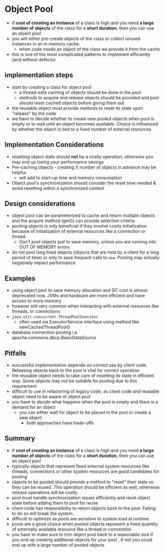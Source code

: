 # Object Pool
* if **cost of creating an instance** of a class is high and you need **a large number of objects** of the class
for a **short duration**, then you can use an object pool
* you will either pre-create objects of the class or collect unused instances in an in memory cache.
    * when code needs an object of the class we provide it from the cache
* this is one of the most complicated patterns to implement efficiently (and without defects)

## implementation steps
* start by creating a class for object pool
    * a thread-safe caching of objects should be done in the pool
    * methods to acquire and release objects should be provided and pool should reset cached objects before
    giving them out
* the reusable object must provide methods to reset its state upon "release" by the code
* we have to decide whether to create new pooled objects when pool is empty or to wait until an object becomes
available. Choice is influenced by whether the object is tied to a fixed number of external resources

## Implementation Considerations
* resetting object state should **not** be a costly operation, otherwise you may end up losing your performance savings
* Pre-caching objects - creating X number of objects in advance may be helpful
    * will add to start-up time and memory consumption
* Object pool's synchronization should consider the reset time needed & avoid resetting within a synchronized context

## Design considerations
* object pool can be parameterized to cache and return multiple objects and the acquire method (get()) can provide selection
criteria 
* pooling objects is only beneficial if they involve costly initialization because of initialization of external
resources like a connection or thread.
    * Don't pool objects just to save memory, unless you are running into OUT OF MEMORY errors
* do not pool long lived objects (objects that are held by a client for a long period of time) or only to save 
frequent calls to ```new```. Pooling may actually negatively impact performance

## Examples
* using object pool to save memory allocation and GC cost is *almost* deprecated now. JVMs and hardware are more
efficient and have access to more memory
* however still very common when interacting with external resources like threads, or connections
* ```java.util.concurrent.ThreadPoolExecutor```
    * often used via ExecutorService interface using method like newCachedThreadPool()
* database connection pooling i.e. apache.commons.dbcp.BasicDataSource   

## Pitfalls
* successful implementation depends on correct use by client code. Releasing objects back to the pool is vital for
correct operation
* the reusable object needs to take care of resetting its state in efficient way. Some objects may not be suitable
for pooling due to this requirement
* difficult to use in refactoring of legacy code, as client code and reusable object need to be aware of object pool
* you have to decide what happens when the pool is empty and there is a demand for an object
    * you can either wait for object to be placed in the pool or create a new object
        * both approaches have trade-offs

## Summary
* if **cost of creating an instance** of a class is high and you need **a large number of objects** of the class
for a **short duration**, then you can use an object pool
* typically objects that represent fixed external system resources like threads, connections or other system resources
are good candidates for pooling
* objects to be pooled should provide a method to "reset" their state so they can be reused. This operation should be
efficient as well, otherwise release operations will be costly
* pool must handle synchronization issues efficiently and reset object state before adding them to pool for reuse
* client code has responsibility to return objects back to the pool. Failing to do so will break the system.
* difficult to optimize as pools are sensitive to system load at runtime
* pools are a good choice when pooled objects represent a fixed quantity of externally available resource like a thread
or connection
* you have to make sure to trim object pool back to a reasonable size if you end up creating additional objects for
your pool , if not you could end up with a large number of pooled objects